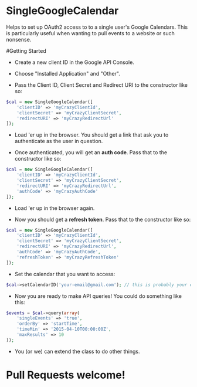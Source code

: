 # SingleGoogleCalendar
Helps to set up OAuth2 access to to a single user's Google Calendars. This is particularly useful when wanting to pull events to a website or such nonsense.


#Getting Started
* Create a new client ID in the Google API Console.

* Choose "Installed Application" and "Other".

* Pass the Client ID, Client Secret and Redirect URI to the constructor like so:

```php
$cal = new SingleGoogleCalendar([
    'clientID' => 'myCrazyClientId',
    'clientSecret' => 'myCrazyClientSecret',
    'redirectURI' => 'myCrazyRedirectUrl'
]);
```

* Load 'er up in the browser. You should get a link that ask you to authenticate as the user in question.

* Once authenticated, you will get an **auth code**. Pass that to the constructor like so:

```php
$cal = new SingleGoogleCalendar([
    'clientID' => 'myCrazyClientId',
    'clientSecret' => 'myCrazyClientSecret',
    'redirectURI' => 'myCrazyRedirectUrl',
    'authCode' => 'myCrazyAuthCode'
]);
```

* Load 'er up in the browser again.

* Now you should get a **refresh token**. Pass that to the constructor like so:

```php
$cal = new SingleGoogleCalendar([
    'clientID' => 'myCrazyClientId',
    'clientSecret' => 'myCrazyClientSecret',
    'redirectURI' => 'myCrazyRedirectUrl',
    'authCode' => 'myCrazyAuthCode',
    'refreshToken' => 'myCrazyRefreshToken'
]);
```

* Set the calendar that you want to access:

```php
$cal->setCalendarID('your-email@gmail.com'); // this is probably your email but it could be different
```

* Now you are ready to make API queries! You could do something like this:

```php
$events = $cal->query(array(
    'singleEvents' => 'true',
    'orderBy' => 'startTime',
    'timeMin' => '2015-04-10T00:00:00Z',
    'maxResults' => 10
));
```

* You (or we) can extend the class to do other things.

# Pull Requests welcome!
